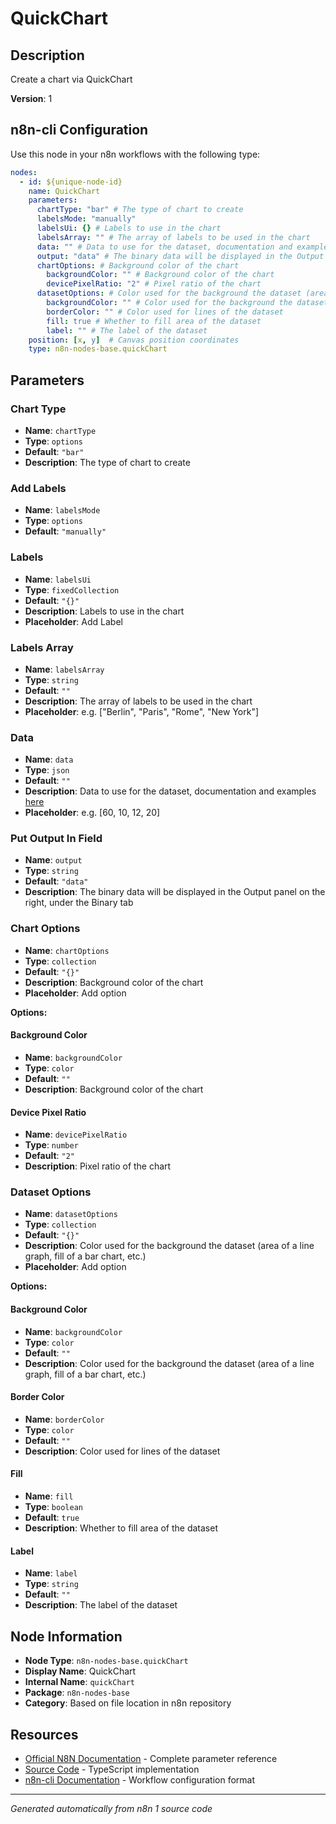 # QuickChart

## Description

Create a chart via QuickChart

**Version**: 1

## n8n-cli Configuration

Use this node in your n8n workflows with the following type:

```yaml
nodes:
  - id: ${unique-node-id}
    name: QuickChart
    parameters:
      chartType: "bar" # The type of chart to create
      labelsMode: "manually"
      labelsUi: {} # Labels to use in the chart
      labelsArray: "" # The array of labels to be used in the chart
      data: "" # Data to use for the dataset, documentation and examples <a href="https://quickchart.io/documentation/chart-types/" target="_blank">here</a>
      output: "data" # The binary data will be displayed in the Output panel on the right, under the Binary tab
      chartOptions: # Background color of the chart
        backgroundColor: "" # Background color of the chart
        devicePixelRatio: "2" # Pixel ratio of the chart
      datasetOptions: # Color used for the background the dataset (area of a line graph, fill of a bar chart, etc.)
        backgroundColor: "" # Color used for the background the dataset (area of a line graph, fill of a bar chart, etc.)
        borderColor: "" # Color used for lines of the dataset
        fill: true # Whether to fill area of the dataset
        label: "" # The label of the dataset
    position: [x, y]  # Canvas position coordinates
    type: n8n-nodes-base.quickChart
```

## Parameters

### Chart Type

- **Name**: `chartType`
- **Type**: `options`
- **Default**: `"bar"`
- **Description**: The type of chart to create

### Add Labels

- **Name**: `labelsMode`
- **Type**: `options`
- **Default**: `"manually"`

### Labels

- **Name**: `labelsUi`
- **Type**: `fixedCollection`
- **Default**: `"{}"`
- **Description**: Labels to use in the chart
- **Placeholder**: Add Label

### Labels Array

- **Name**: `labelsArray`
- **Type**: `string`
- **Default**: `""`
- **Description**: The array of labels to be used in the chart
- **Placeholder**: e.g. ["Berlin", "Paris", "Rome", "New York"]

### Data

- **Name**: `data`
- **Type**: `json`
- **Default**: `""`
- **Description**: Data to use for the dataset, documentation and examples <a href="https://quickchart.io/documentation/chart-types/" target="_blank">here</a>
- **Placeholder**: e.g. [60, 10, 12, 20]

### Put Output In Field

- **Name**: `output`
- **Type**: `string`
- **Default**: `"data"`
- **Description**: The binary data will be displayed in the Output panel on the right, under the Binary tab

### Chart Options

- **Name**: `chartOptions`
- **Type**: `collection`
- **Default**: `"{}"`
- **Description**: Background color of the chart
- **Placeholder**: Add option

**Options:**

#### Background Color
- **Name**: `backgroundColor`
- **Type**: `color`
- **Default**: `""`
- **Description**: Background color of the chart

#### Device Pixel Ratio
- **Name**: `devicePixelRatio`
- **Type**: `number`
- **Default**: `"2"`
- **Description**: Pixel ratio of the chart


### Dataset Options

- **Name**: `datasetOptions`
- **Type**: `collection`
- **Default**: `"{}"`
- **Description**: Color used for the background the dataset (area of a line graph, fill of a bar chart, etc.)
- **Placeholder**: Add option

**Options:**

#### Background Color
- **Name**: `backgroundColor`
- **Type**: `color`
- **Default**: `""`
- **Description**: Color used for the background the dataset (area of a line graph, fill of a bar chart, etc.)

#### Border Color
- **Name**: `borderColor`
- **Type**: `color`
- **Default**: `""`
- **Description**: Color used for lines of the dataset

#### Fill
- **Name**: `fill`
- **Type**: `boolean`
- **Default**: `true`
- **Description**: Whether to fill area of the dataset

#### Label
- **Name**: `label`
- **Type**: `string`
- **Default**: `""`
- **Description**: The label of the dataset



## Node Information

- **Node Type**: `n8n-nodes-base.quickChart`
- **Display Name**: QuickChart
- **Internal Name**: `quickChart`
- **Package**: `n8n-nodes-base`
- **Category**: Based on file location in n8n repository

## Resources

- [Official N8N Documentation](https://docs.n8n.io/integrations/builtin/app-nodes/n8n-nodes-base.quickchart/) - Complete parameter reference
- [Source Code](https://github.com/n8n-io/n8n/blob/master/packages/nodes-base/nodes/QuickChart/QuickChart.node.ts) - TypeScript implementation
- [n8n-cli Documentation](https://github.com/edenreich/n8n-cli) - Workflow configuration format

---
*Generated automatically from n8n 1 source code*
